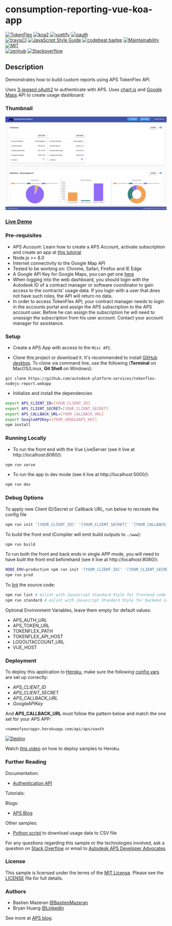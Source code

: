 # consumption-reporting-vue-koa-app

[![TokenFlex](https://img.shields.io/badge/TokenFlex-v1-green.svg)](https://aps.autodesk.com/en/docs/tokenflex/v1/overview/)
[![koa2](https://img.shields.io/badge/koa-2-green.svg)](https://github.com/koajs/koa)
[![vuetify](https://img.shields.io/badge/Vuetify-1.3-blue.svg)](https://github.com/vuetifyjs/vuetify)
[![oauth](https://img.shields.io/badge/passport--oauth-1-brightgreen.svg)](https://github.com/jaredhanson/passport-oauth)<br/>
[![travisCI](https://travis-ci.org/dukedhx/consumption-reporting-vue-koa-app.svg?branch=master)](https://travis-ci.org/dukedhx/consumption-reporting-vue-koa-app)
[![JavaScript Style Guide](https://img.shields.io/badge/code_style-standard-brightgreen.svg)](https://standardjs.com)
[![codebeat badge](https://codebeat.co/badges/d26ae8ba-e166-4f2a-9357-52d7c126391a)](https://codebeat.co/projects/github-com-dukedhx-consumption-reporting-vue-koa-app-master)
[![Maintainability](https://api.codeclimate.com/v1/badges/79b42eaa59c06ec13703/maintainability)](https://codeclimate.com/github/dukedhx/consumption-reporting-vue-koa-app/maintainability)
[![MIT](https://camo.githubusercontent.com/b323cc1dc1fbf413e36d79b86abc71b68b648e4b/68747470733a2f2f696d672e736869656c64732e696f2f6e706d2f6c2f767565746966792e737667)](https://opensource.org/licenses/MIT)<br/>
[![zenhub](https://camo.githubusercontent.com/7e10f7ff8cd1064be463e8846910c6a2aa2d2567/68747470733a2f2f696d672e736869656c64732e696f2f62616467652f4d616e616765645f776974682d5a656e4875622d3565363062612e737667)](https://app.zenhub.com/workspace/o/dukedhx/consumption-reporting-vue-koa-app/)
[![Stackoverflow](https://img.shields.io/badge/ask-stackoverflow-yellow.svg)](https://stackoverflow.com/questions/ask?tags=%5bautodesk-aps)

## Description

Demonstrates how to build custom reports using APS TokenFlex API.

Uses [3-legged oAuth2](https://aps.autodesk.com/en/docs/oauth/v2/tutorials/get-3-legged-token/) to authenticate with APS. Uses [chart.js](http://www.chartjs.org/) and [Google Maps](https://developers.google.com/maps/documentation/javascript/tutorial) API to create usage dashboard.

### Thumbnail

![Thumbnail](/thumbnail.png)

### [Live Demo](https://tokenflex-consumption-report.herokuapp.com)

### Pre-requisites

- APS Account: Learn how to create a APS Account, activate subscription and create an app at [this tutorial](http://learnaps.autodesk.io/#/account/)
- Node.js >= 8.0
- Internet connectivity to the Google Map API
- Tested to be working on: Chrome, Safari, Firefox and IE Edge
- A Google API Key for Google Maps, you can get one [here](https://developers.google.com/maps/documentation/javascript/get-api-key)
- When logging into the web dashboard, you should login with the Autodesk ID of a contract manager or software coordinator to gain access to the contracts' usage data. If you login with a user that does not have such roles, the API will return no data.
- In order to access TokenFlex API, your contract manager needs to login in the accounts portal and assign the APS subscription to the APS account user. Before he can assign the subscription he will need to unassign the subscription from his user account. Contact your account manager for assistance.

### Setup

- Create a APS App with access to the `Misc API`.

- Clone this project or download it. It's recommended to install [GitHub desktop](https://desktop.github.com/). To clone via command line, use the following (**Terminal** on MacOS/Linux, **Git Shell** on Windows):

```
git clone https://github.com/autodesk-platform-services/tokenflex-nodejs-report.webapp
```

- Initialize and install the dependencies

```bash
export APS_CLIENT_ID=[YOUR_CLIENT_ID]
export APS_CLIENT_SECRET=[YOUR_CLIENT_SECRET]
export APS_CALLBACK_URL=[YOUR_CALLBACK_URL]
export GoogleAPIKey=[YOUR_GOOGLEAPI_KEY]
npm install
```

### Running Locally

- To run the front end with the Vue LiveServer (see it live at http://localhost:8080/):

```bash
npm run serve
```

- To run the app in dev mode (see it live at http://localhost:5000/):

```bash
npm run dev
```

### Debug Options

To apply new Client ID/Secret or Callback URL, run below to recreate the config file

```bash
npm run init '[YOUR_CLIENT_ID]' '[YOUR_CLIENT_SECRET]' '[YOUR_CALLBACK_URL]' '[YOUR_GOOGLEAPI_KEY]'
```

To build the front end (Compiler will emit build outputs to `./www`):

```bash
npm run build
```

To run both the front and back ends in single APP mode, you will need to have built the front end beforehand (see it live at http://localhost:8080/):

```bash
NODE_ENV=production npm run init '[YOUR_CLIENT_ID]' '[YOUR_CLIENT_SECRET]' '[YOUR_CALLBACK_URL]' '[YOUR_GOOGLEAPI_KEY]'# Settimg up prod config for first time use
npm run prod
```

To [lint](http://javascriptlint.com/) the source code:

```bash
npm run lint # eslint with Javascript Standard Style for frontend code
npm run standard # eslint with Javascript Standard Style for backend code
```

Optional Environment Variables, leave them empty for default values:

- APS_AUTH_URL
- APS_TOKEN_URL
- TOKENFLEX_PATH
- TOKENFLEX_API_HOST
- LOGOUTACCOUNT_URL
- VUE_HOST

### Deployment

To deploy this application to [Heroku](https://heroku.com/), make sure the following [config vars](https://devcenter.heroku.com/articles/config-vars) are set up correctly:

- _APS_CLIENT_ID_
- _APS_CLIENT_SECRET_
- _APS_CALLBACK_URL_
- _GoogleAPIKey_

And **APS_CALLBACK_URL** must follow the pattern below and match the one set for your APS APP:

```
<nameofyourapp>.herokuapp.com/api/aps/oauth
```

[![Deploy](https://www.herokucdn.com/deploy/button.svg)](https://dashboard.heroku.com/new?template=https://github.com/mazerab/consumption-reporting-vue-koa-app)

Watch [this video](https://www.youtube.com/watch?v=Oqa9O20Gj0c) on how to deploy samples to Heroku.

### Further Reading

Documentation:

- [Authentication API](https://aps.autodesk.com/en/docs/oauth/v2/developers_guide/overview/)

Tutorials:

Blogs:

- [APS Blog](https://aps.autodesk.com)

Other samples:

- [Python script](https://github.com/mazerab/aps-consumption-reporting-sample) to download usage data to CSV file

For any questions regarding this sample or the technologies involved, ask a question on [Stack Overflow](https://stackoverflow.com/questions/ask?tags=%5bautodesk-aps,aps-tokenflex) or email to <a href="mailto:aps.help@autodesk.com?subject=Question on Tokenflex&body=Just have a question regarding the tokenflex-reporting-python-script sample: ">Autodesk APS Developer Advocates</a>.

### License

This sample is licensed under the terms of the [MIT License](http://opensource.org/licenses/MIT). Please see the [LICENSE](LICENSE) file for full details.

### Authors

- Bastien Mazeran [@BastienMazeran](https://twitter.com/BastienMazeran)
- Bryan Huang [@LinkedIn](https://linkedin.com/in/bryan-huang-1447b862)

See more at [APS blog](https://aps.autodesk.com/blog).
